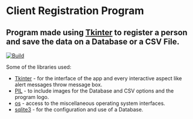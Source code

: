 # Client Registration Program

## Program made using [Tkinter](https://docs.python.org/pt-br/3/library/tkinter.html) to register a person and save the data on a Database or a CSV File.


[![Build](https://github.com/ClaudioFN/codigos-diversos/actions/workflows/main.yml/badge.svg?event=status)](https://github.com/ClaudioFN/codigos-diversos/actions/workflows/main.yml)


Some of the libraries used: 
 - [Tkinter](https://docs.python.org/pt-br/3/library/tkinter.html) - for the interface of the app and every interactive aspect like alert messages throw message box.
 - [PIL](https://pillow.readthedocs.io/en/stable/) - to include images for the Database and CSV options and the program logo.
 - [os](https://docs.python.org/pt-br/3/library/os.html#module-os) - access to the miscellaneous operating system interfaces.
 - [sqlite3](https://docs.python.org/pt-br/3/library/sqlite3.html#module-sqlite3) - for the configuration and use of a Database.
